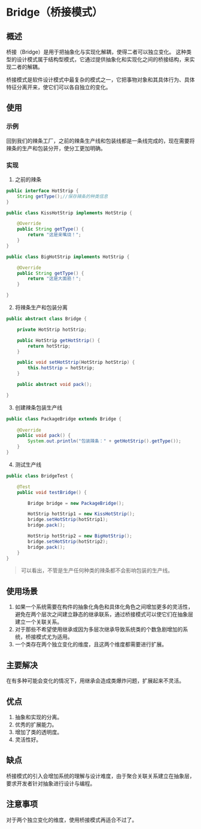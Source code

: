# Bridge（桥接模式） #
## 概述 ##
桥接（Bridge）是用于把抽象化与实现化解耦，使得二者可以独立变化。 这种类型的设计模式属于结构型模式，它通过提供抽象化和实现化之间的桥接结构，来实现二者的解耦。

桥接模式是软件设计模式中最复杂的模式之一，它把事物对象和其具体行为、具体特征分离开来，使它们可以各自独立的变化。

## 使用 ##
### 示例 ###
回到我们的辣条工厂，之前的辣条生产线和包装线都是一条线完成的，现在需要将辣条的生产和包装分开，使分工更加明确。

### 实现 ###
1. 之前的辣条
```Java
public interface HotStrip {
    String getType();//保存辣条的种类信息
}
```
```Java
public class KissHotStrip implements HotStrip {

    @Override
    public String getType() {
        return "这是亲嘴烧！";
    }
}
```
```Java
public class BigHotStrip implements HotStrip {

    @Override
    public String getType() {
        return "这是大面筋！";
    }

}
```
2. 将辣条生产和包装分离
```Java
public abstract class Bridge {

    private HotStrip hotStrip;

    public HotStrip getHotStrip() {
        return hotStrip;
    }

    public void setHotStrip(HotStrip hotStrip) {
        this.hotStrip = hotStrip;
    }

    public abstract void pack();

}
```
3. 创建辣条包装生产线
```Java
public class PackageBridge extends Bridge {
    
    @Override
    public void pack() {
        System.out.println("包装辣条：" + getHotStrip().getType());
    }
}
```
4. 测试生产线
```Java
public class BridgeTest {

    @Test
    public void testBridge() {

        Bridge bridge = new PackageBridge();

        HotStrip hotStrip1 = new KissHotStrip();
        bridge.setHotStrip(hotStrip1);
        bridge.pack();

        HotStrip hotStrip2 = new BigHotStrip();
        bridge.setHotStrip(hotStrip2);
        bridge.pack();
    }
}
```

> 可以看出，不管是生产任何种类的辣条都不会影响包装的生产线。

## 使用场景 ##
1. 如果一个系统需要在构件的抽象化角色和具体化角色之间增加更多的灵活性，避免在两个层次之间建立静态的继承联系，通过桥接模式可以使它们在抽象层建立一个关联关系。 
2. 对于那些不希望使用继承或因为多层次继承导致系统类的个数急剧增加的系统，桥接模式尤为适用。
3. 一个类存在两个独立变化的维度，且这两个维度都需要进行扩展。

## 主要解决 ##
在有多种可能会变化的情况下，用继承会造成类爆炸问题，扩展起来不灵活。

## 优点 ##
1. 抽象和实现的分离。
2. 优秀的扩展能力。
3. 增加了类的透明度。
4. 灵活性好。
## 缺点 ##
桥接模式的引入会增加系统的理解与设计难度，由于聚合关联关系建立在抽象层，要求开发者针对抽象进行设计与编程。

## 注意事项 ##
对于两个独立变化的维度，使用桥接模式再适合不过了。